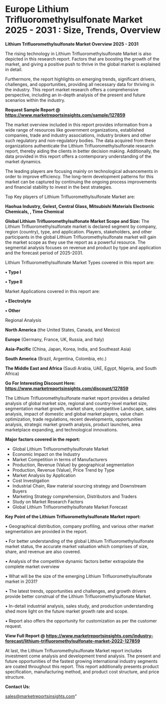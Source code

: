  # Europe Lithium Trifluoromethylsulfonate Market 2025 - 2031 : Size, Trends, Overview

<Strong> Lithium Trifluoromethylsulfonate Market Overview 2025 - 2031</strong>

The rising technology in Lithium Trifluoromethylsulfonate Market is also depicted in this research report. Factors that are boosting the growth of the market, and giving a positive push to thrive in the global market is explained in detail.

Furthermore, the report highlights on emerging trends, significant drivers, challenges, and opportunities, providing all necessary data for thriving in the industry. This report market research offers a comprehensive perspective, including an in-depth analysis of the present and future scenarios within the industry.

<strong>Request Sample Report @ <a href=https://www.marketreportsinsights.com/sample/127859>https://www.marketreportsinsights.com/sample/127859</a></strong>

The market overview included in this report provides information from a wide range of resources like government organizations, established companies, trade and industry associations, industry brokers and other such regulatory and non-regulatory bodies. The data acquired from these organizations authenticate the Lithium Trifluoromethylsulfonate research report, thereby aiding the clients in better decision making. Additionally, the data provided in this report offers a contemporary understanding of the market dynamics.

The leading players are focusing mainly on technological advancements in order to improve efficiency. The long-term development patterns for this market can be captured by continuing the ongoing process improvements and financial stability to invest in the best strategies.

Top Key players of Lithium Trifluoromethylsulfonate Market are:

<strong>Haohua Industry, Gelest, Central Glass, Mitsubishi Materials Electronic Chemicals, , Time Chemical</strong>

<strong><b>Global Lithium Trifluoromethylsulfonate Market Scope and Size:</b></strong>
The Lithium Trifluoromethylsulfonate market is declared segment by company, region (country), type, and application. Players, stakeholders, and other participants in the global Lithium Trifluoromethylsulfonate market will gain the market scope as they use the report as a powerful resource. The segmental analysis focuses on revenue and product by type and application and the forecast period of 2025-2031.

Lithium Trifluoromethylsulfonate Market Types covered in this report are:

<strong>• Type I

• Type II</strong>

Market Applications covered in this report are:

<strong>• Electrolyte

• Other</strong> 

Regional Analysis

<strong>North America</strong> (the United States, Canada, and Mexico)

<strong>Europe</strong> (Germany, France, UK, Russia, and Italy)

<strong>Asia-Pacific</strong> (China, Japan, Korea, India, and Southeast Asia)

<strong>South America</strong> (Brazil, Argentina, Colombia, etc.)

<strong>The Middle East and Africa</strong> (Saudi Arabia, UAE, Egypt, Nigeria, and South Africa)

<strong>Go For Interesting Discount Here: <a href=https://www.marketreportsinsights.com/discount/127859>https://www.marketreportsinsights.com/discount/127859</a></strong>

The Lithium Trifluoromethylsulfonate market report provides a detailed analysis of global market size, regional and country-level market size, segmentation market growth, market share, competitive Landscape, sales analysis, impact of domestic and global market players, value chain optimization, trade regulations, recent developments, opportunities analysis, strategic market growth analysis, product launches, area marketplace expanding, and technological innovations.

<strong><b>Major factors covered in the report:</b></strong>
<ul>
  <li>Global Lithium Trifluoromethylsulfonate Market </li>
  <li>Economic Impact on the Industry</li>
  <li>Market Competition in terms of Manufacturers</li>
  <li>Production, Revenue (Value) by geographical segmentation</li>
  <li>Production, Revenue (Value), Price Trend by Type</li>
  <li>Market Analysis by Application</li>
  <li>Cost Investigation</li>
  <li>Industrial Chain, Raw material sourcing strategy and Downstream Buyers</li>
  <li>Marketing Strategy comprehension, Distributors and Traders</li>
  <li>Study on Market Research Factors</li>
  <li>Global Lithium Trifluoromethylsulfonate Market Forecast</li>
</ul>

<strong><b>Key Point of the Lithium Trifluoromethylsulfonate Market report:</b></strong>

• Geographical distribution, company profiling, and various other market segmentation are provided in the report.

• For better understanding of the global Lithium Trifluoromethylsulfonate market status, the accurate market valuation which comprises of size, share, and revenue are also covered.

• Analysis of the competitive dynamic factors better extrapolate the complete market overview

• What will be the size of the emerging Lithium Trifluoromethylsulfonate market in 2031?

• The latest trends, opportunities and challenges, and growth drivers provide better construal of the Lithium Trifluoromethylsulfonate Market.

• In-detail industrial analysis, sales study, and production understanding shed more light on the future market growth rate and scope.

• Report also offers the opportunity for customization as per the customer request.

<strong><b>View Full Report @ <a href=https://www.marketreportsinsights.com/industry-forecast/lithium-trifluoromethylsulfonate-market-2022-127859>https://www.marketreportsinsights.com/industry-forecast/lithium-trifluoromethylsulfonate-market-2022-127859</a></b></strong>


At last, the Lithium Trifluoromethylsulfonate Market report includes investment come analysis and development trend analysis. The present and future opportunities of the fastest growing international industry segments are coated throughout this report. This report additionally presents product specification, manufacturing method, and product cost structure, and price structure.

<strong>Contact Us:</strong>

sales@marketreportsinsights.com"
